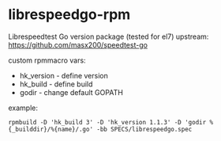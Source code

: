 # librespeedgo-rpm

Librespeedtest Go version package (tested for el7) upstream:
https://github.com/masx200/speedtest-go

custom rpmmacro vars:

- hk_version - define version
- hk_build - define build
- godir - change default GOPATH

example:

```
rpmbuild -D 'hk_build 3' -D 'hk_version 1.1.3' -D 'godir %{_builddir}/%{name}/.go' -bb SPECS/librespeedgo.spec
```
